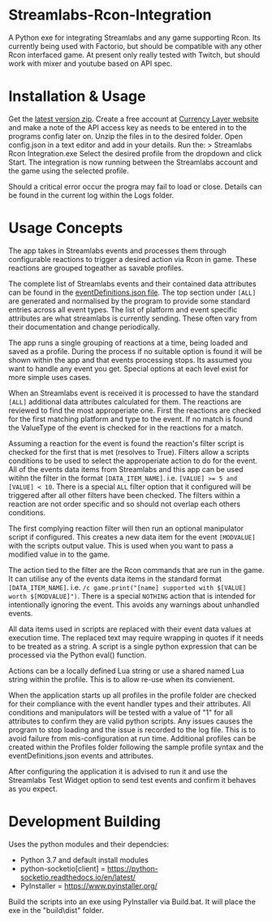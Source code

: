 # Streamlabs-Rcon-Integration


A Python exe for integrating Streamlabs and any game supporting Rcon. Its currently being used with Factorio, but should be compatible with any other Rcon interfaced game.
At present only really tested with Twitch, but should work with mixer and youtube based on API spec.


Installation & Usage
==========
Get the [latest version zip](https://github.com/muppet9010/Streamlabs-Rcon-Integration).
Create a free account at [Currency Layer website](https://currencylayer.com) and make a note of the API access key as needs to be entered in to the programs config later on.
Unzip the files in to the desired folder.
Open config.json in a text editor and add in your details.
Run the: > Streamlabs Rcon Integration.exe
Select the desired profile from the dropdown and click Start.
The integration is now running between the Streamlabs account and the game using the selected profile.

Should a critical error occur the progra may fail to load or close. Details can be found in the current log within the Logs folder.

Usage Concepts
========

The app takes in Streamlabs events and processes them through configurable reactions to trigger a desired action via Rcon in  game. These reactions are grouped togeather as savable profiles.

The complete list of Streamlabs events and their contained data attributes can be found in the [eventDefinitions.json file](https://github.com/muppet9010/Streamlabs-Rcon-Integration/eventDefinitions.json). The top section under `[ALL]` are generated and normalised by the program to provide some standard entries across all event types. The list of platform and event specific attributes are what streamlabs is currently sending. These often vary from their documentation and change periodically.

The app runs a single grouping of reactions at a time, being loaded and saved as a profile. During the process if no suitable option is found it will be shown within the app and that events processing stops. Its assumed you want to handle any event you get. Special options at each level exist for more simple uses cases.

When an Streamlabs event is received it is processed to have the standard `[ALL]` additional data attributes calculated for them. The reactions are reviewed to find the most approperiate one. First the reactions are checked for the first matching platform and type to the event. If no match is found the ValueType of the event is checked for in the reactions for a match.

Assuming a reaction for the event is found the reaction's filter script is checked for the first that is met (resolves to True). Filters allow a scripts conditions to be used to select the approperiate action to do for the event. All of the events data items from Streamlabs and this app can be used witihn the filter in the format `[DATA_ITEM_NAME]`. i.e. `[VALUE] >= 5 and [VALUE] < 10`. There is a special `ALL` filter option that it configured will be triggered after all other filters have been checked. The filters within a reaction are not order specific and so should not overlap each others conditions.

The first complying reaction filter will then run an optional manipulator script if configured. This creates a new data item for the event `[MODVALUE]` with the scripts output value. This is used when you want to pass a modified value in to the game.

The action tied to the filter are the Rcon commands that are run in the game. It can utilise any of the events data items in the standard format `[DATA_ITEM_NAME]`. i.e. `/c game.print("[name] supported with $[VALUE] worth $[MODVALUE]")`. There is a special `NOTHING` action that is intended for intentionally ignoring the event. This avoids any warnings about unhandled events.

All data items used in scripts are replaced with their event data values at execution time. The replaced text may require wrapping in quotes if it needs to be treated as a string. A script is a single python expression that can be processed via the Python eval() function.

Actions can be a locally defined Lua string or use a shared named Lua string within the profile. This is to allow re-use when its convienent.

When the application starts up all profiles in the profile folder are checked for their compliance with the event handler types and their attributes. All conditions and manipulators will be tested with a value of "1" for all attributes to confirm they are valid python scripts. Any issues causes the program to stop loading and the issue is recorded to the log file. This is to avoid failure from mis-configuration at run time.
Additional profiles can be created within the Profiles folder following the sample profile syntax and the eventDefinitions.json events and attributes.

After configuring the application it is advised to run it and use the Streamlabs Test Widget option to send test events and confirm it behaves as you expect.




Development Building
=============
Uses the python modules and their dependcies:

- Python 3.7 and default install modules
- python-socketio[client]  =  https://python-socketio.readthedocs.io/en/latest/
- PyInstaller  =  https://www.pyinstaller.org/

Build the scripts into an exe using PyInstaller via Build.bat. It will place the exe in the "build\dist" folder.
